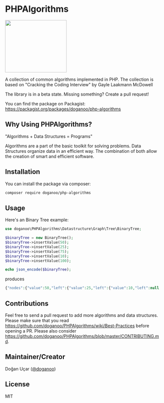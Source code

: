 # PHPAlgorithms
<img src="https://www.dogan-ucar.de/wp-content/uploads/2018/09/PHPAlgorithms.png" data-canonical-src="https://www.dogan-ucar.de/wp-content/uploads/2018/09/PHPAlgorithms.png" width="200" height="170" />

A collection of common algorithms implemented in PHP. The collection is based on "Cracking the Coding Interview" by Gayle Laakmann McDowell

The library is in a beta state. Missing something? Create a pull request!

You can find the package on Packagist: https://packagist.org/packages/doganoo/php-algorithms

## Why Using PHPAlgorithms?

"Algorithms + Data Structures = Programs" 

Algorithms are a part of the basic toolkit for solving problems. Data Structures organize data in an efficient way. The combination of both allow the creation of smart and efficient software.

## Installation

You can install the package via composer:

```bash
composer require doganoo/php-algorithms
```

## Usage

Here's an Binary Tree example:

```php
use doganoo\PHPAlgorithms\Datastructure\Graph\Tree\BinaryTree;

$binaryTree = new BinaryTree();
$binaryTree->insertValue(50);
$binaryTree->insertValue(25);
$binaryTree->insertValue(75);
$binaryTree->insertValue(10);
$binaryTree->insertValue(100);

echo json_encode($binaryTree);
```

produces
```php
{"nodes":{"value":50,"left":{"value":25,"left":{"value":10,"left":null,"right":null},"right":null},"right":{"value":75,"left":null,"right":{"value":100,"left":null,"right":null}}}}
```

## Contributions

Feel free to send a pull request to add more algorithms and data structures. Please make sure that you read https://github.com/doganoo/PHPAlgorithms/wiki/Best-Practices before opening a PR.
Please also consider https://github.com/doganoo/PHPAlgorithms/blob/master/CONTRIBUTING.md.

## Maintainer/Creator

Doğan Uçar ([@doganoo](https://www.dogan-ucar.de))

## License

MIT